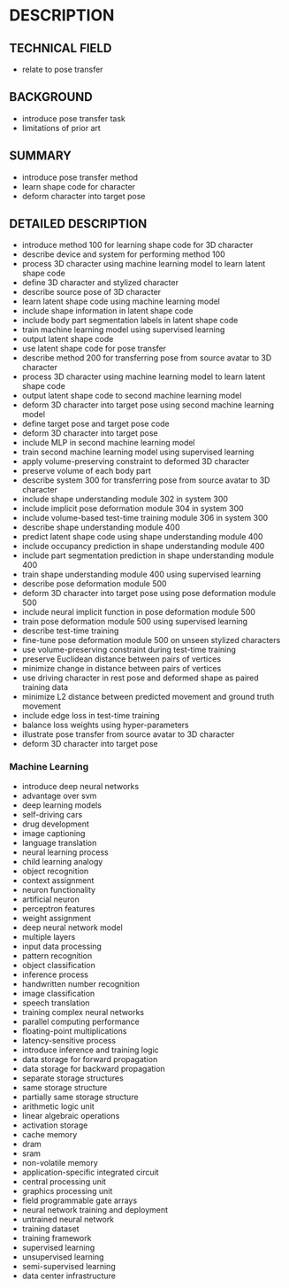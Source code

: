 # DESCRIPTION

## TECHNICAL FIELD

- relate to pose transfer

## BACKGROUND

- introduce pose transfer task
- limitations of prior art

## SUMMARY

- introduce pose transfer method
- learn shape code for character
- deform character into target pose

## DETAILED DESCRIPTION

- introduce method 100 for learning shape code for 3D character
- describe device and system for performing method 100
- process 3D character using machine learning model to learn latent shape code
- define 3D character and stylized character
- describe source pose of 3D character
- learn latent shape code using machine learning model
- include shape information in latent shape code
- include body part segmentation labels in latent shape code
- train machine learning model using supervised learning
- output latent shape code
- use latent shape code for pose transfer
- describe method 200 for transferring pose from source avatar to 3D character
- process 3D character using machine learning model to learn latent shape code
- output latent shape code to second machine learning model
- deform 3D character into target pose using second machine learning model
- define target pose and target pose code
- deform 3D character into target pose
- include MLP in second machine learning model
- train second machine learning model using supervised learning
- apply volume-preserving constraint to deformed 3D character
- preserve volume of each body part
- describe system 300 for transferring pose from source avatar to 3D character
- include shape understanding module 302 in system 300
- include implicit pose deformation module 304 in system 300
- include volume-based test-time training module 306 in system 300
- describe shape understanding module 400
- predict latent shape code using shape understanding module 400
- include occupancy prediction in shape understanding module 400
- include part segmentation prediction in shape understanding module 400
- train shape understanding module 400 using supervised learning
- describe pose deformation module 500
- deform 3D character into target pose using pose deformation module 500
- include neural implicit function in pose deformation module 500
- train pose deformation module 500 using supervised learning
- describe test-time training
- fine-tune pose deformation module 500 on unseen stylized characters
- use volume-preserving constraint during test-time training
- preserve Euclidean distance between pairs of vertices
- minimize change in distance between pairs of vertices
- use driving character in rest pose and deformed shape as paired training data
- minimize L2 distance between predicted movement and ground truth movement
- include edge loss in test-time training
- balance loss weights using hyper-parameters
- illustrate pose transfer from source avatar to 3D character
- deform 3D character into target pose

### Machine Learning

- introduce deep neural networks
- advantage over svm
- deep learning models
- self-driving cars
- drug development
- image captioning
- language translation
- neural learning process
- child learning analogy
- object recognition
- context assignment
- neuron functionality
- artificial neuron
- perceptron features
- weight assignment
- deep neural network model
- multiple layers
- input data processing
- pattern recognition
- object classification
- inference process
- handwritten number recognition
- image classification
- speech translation
- training complex neural networks
- parallel computing performance
- floating-point multiplications
- latency-sensitive process
- introduce inference and training logic
- data storage for forward propagation
- data storage for backward propagation
- separate storage structures
- same storage structure
- partially same storage structure
- arithmetic logic unit
- linear algebraic operations
- activation storage
- cache memory
- dram
- sram
- non-volatile memory
- application-specific integrated circuit
- central processing unit
- graphics processing unit
- field programmable gate arrays
- neural network training and deployment
- untrained neural network
- training dataset
- training framework
- supervised learning
- unsupervised learning
- semi-supervised learning
- data center infrastructure


